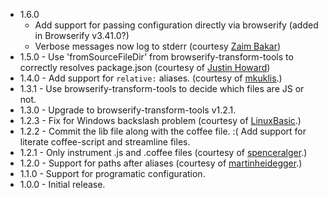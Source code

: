 * 1.6.0
    * Add support for passing configuration directly via browserify (added in Browserify v3.41.0?)
    * Verbose messages now log to stderr (courtesy [Zaim Bakar](https://github.com/zaim))
* 1.5.0 - Use 'fromSourceFileDir' from browserify-transform-tools to correctly resolves package.json (courtesy of [Justin Howard](https://github.com/justinhoward))
* 1.4.0 - Add support for `relative:` aliases. (courtesy of [mkuklis](https://github.com/mkuklis).)
* 1.3.1 - Use browserify-transform-tools to decide which files are JS or not.
* 1.3.0 - Upgrade to browserify-transform-tools v1.2.1.
* 1.2.3 - Fix for Windows backslash problem (courtesy of [LinuxBasic](httsp://github.com/LinuxBasic).)
* 1.2.2 - Commit the lib file along with the coffee file.  :(
          Add support for literate coffee-script and streamline files.
* 1.2.1 - Only instrument .js and .coffee files (courtesy of [spenceralger](https://github.com/spenceralger).)
* 1.2.0 - Support for paths after aliases (courtesy of [martinheidegger](https://github.com/martinheidegger).)
* 1.1.0 - Support for programatic configuration.
* 1.0.0 - Initial release.
